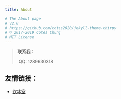 ```yaml
---
title: About

# The About page
# v2.0
# https://github.com/cotes2020/jekyll-theme-chirpy
# © 2017-2019 Cotes Chung
# MIT License
---
```


>  **联系我：**
>
> ​	QQ: 1289630318

## 友情链接：
* [饮冰室](https://youngvoice.online)